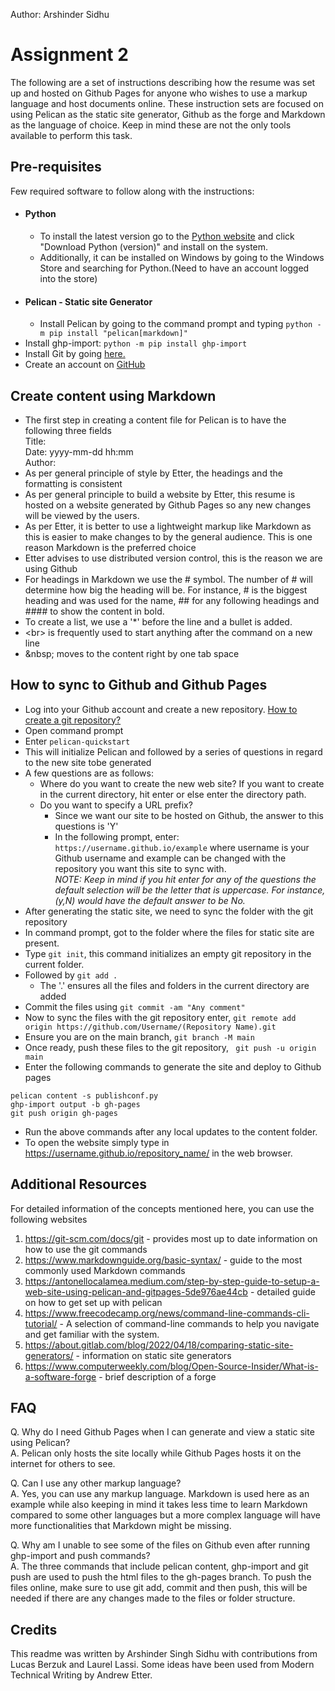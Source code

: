 Author: Arshinder Sidhu

# Assignment 2

The following are a set of instructions describing how the resume was set up and hosted on Github Pages for anyone who wishes to use a markup language and host documents online. These instruction sets are focused on using Pelican as the static site generator, Github as the forge and Markdown as the language of choice. Keep in mind these are not the only tools available to perform this task.

## Pre-requisites
Few required software to follow along with the instructions:
* #### Python
  * To install the latest version go to the [Python website](https://www.python.org/downloads/) and click "Download Python (version)" and install on the system.   
  * Additionally, it can be installed on Windows by going to the Windows Store and searching for Python.(Need to have an account logged into the store) 
* #### Pelican - Static site Generator
  * Install Pelican by going to the command prompt and typing ``python -m pip install "pelican[markdown]"``
* Install ghp-import: ``python -m pip install ghp-import``
* Install Git by going [here.](https://git-scm.com/)
* Create an account on [GitHub](https://github.com/)

## Create content using Markdown
* The first step in creating a content file for Pelican is to have the following three fields <br> Title: <br> Date: yyyy-mm-dd hh:mm <br> Author:
* As per general principle of style by Etter, the headings and the formatting is consistent
* As per general principle to build a website by Etter, this resume is hosted on a website generated by Github Pages so any new changes will be viewed by the users.
* As per Etter, it is better to use a lightweight markup like Markdown as this is easier to make changes to by the general audience. This is one reason Markdown is the preferred choice
* Etter advises to use distributed version control, this is the reason we are using Github
* For headings in Markdown we use the # symbol. The number of # will determine how big the heading will be. For instance, # is the biggest heading and was used for the name, ## for any following headings and #### to show the content in bold.
* To create a list, we use a '*' before the line and a bullet is added.
* \<br> is frequently used to start anything after the command on a new line
* \&nbsp; moves to the content right by one tab space

## How to sync to Github and Github Pages
*  Log into your Github account and create a new repository. [How to create a git repository?](https://docs.github.com/en/repositories/creating-and-managing-repositories/creating-a-new-repository)
*  Open command prompt
*  Enter ``pelican-quickstart``
*  This will initialize Pelican and followed by a series of questions in regard to the new site tobe generated
*  A few questions are as follows:
   * Where do you want to create the new web site? If you want to create in the current directory, hit enter or else enter the directory path.
   * Do you want to specify a URL prefix? 
     * Since we want our site to be hosted on Github, the answer to this questions is 'Y'
     * In the following prompt, enter: ``https://username.github.io/example`` where username is your Github username and example can be changed with the repository you want this site to sync with.<br>
 _NOTE: Keep in mind if you hit enter for any of the questions the default selection will be the letter that is uppercase. For instance, (y,N) would have the default answer to be No._
* After generating the static site, we need to sync the folder with the git repository
* In command prompt, got to the folder where the files for static site are present.
* Type ``git init``, this command initializes an empty git repository in the current folder.
* Followed by ``git add .``
  * The '.' ensures all the files and folders in the current directory are added
* Commit the files using ``git commit -am "Any comment"``
* Now to sync the files with the git repository enter, ``git remote add origin https://github.com/Username/(Repository Name).git``
* Ensure you are on the main branch, ``git branch -M main``
* Once ready, push these files to the git repository, `` git push -u origin main``
* Enter the following commands to generate the site and deploy to Github pages <br>
```
pelican content -s publishconf.py
ghp-import output -b gh-pages
git push origin gh-pages 
```
*  Run the above commands after any local updates to the content folder.
*  To open the website simply type in https://username.github.io/repository_name/ in the web browser.

## Additional Resources

For detailed information of the concepts mentioned here, you can use the following websites
1. https://git-scm.com/docs/git - provides most up to date information on how to use the git commands
2. https://www.markdownguide.org/basic-syntax/ - guide to the most commonly used Markdown commands
3. https://antonellocalamea.medium.com/step-by-step-guide-to-setup-a-web-site-using-pelican-and-gitpages-5de976ae44cb - detailed guide on how to get set up with pelican
4. https://www.freecodecamp.org/news/command-line-commands-cli-tutorial/ - A selection of command-line commands to help you navigate and get familiar with the system.
5. https://about.gitlab.com/blog/2022/04/18/comparing-static-site-generators/ - information on static site generators
6. https://www.computerweekly.com/blog/Open-Source-Insider/What-is-a-software-forge - brief description of a forge

## FAQ

Q. Why do I need Github Pages when I can generate and view a static site using Pelican?<br>
A. Pelican only hosts the site locally while Github Pages hosts it on the internet for others to see. 

Q. Can I use any other markup language?<br>
A. Yes, you can use any markup language. Markdown is used here as an example while also keeping in mind it takes less time to learn Markdown compared to some other languages but a more complex language will have more functionalities that Markdown might be missing.

Q. Why am I unable to see some of the files on Github even after running ghp-import and push commands?<br>
A. The three commands that include pelican content, ghp-import and git push are used to push the html files to the gh-pages branch. To push the files online, make sure to use git add, commit and then push, this will be needed if there are any changes made to the files or folder structure.

## Credits

This readme was written by Arshinder Singh Sidhu with contributions from Lucas Berzuk and Laurel Lassi. Some ideas have been used from Modern Technical Writing by Andrew Etter.